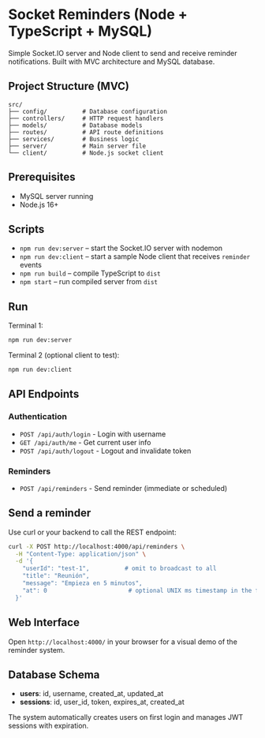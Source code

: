 # Socket Reminders (Node + TypeScript + MySQL)

Simple Socket.IO server and Node client to send and receive reminder notifications. Built with MVC architecture and MySQL database.

## Project Structure (MVC)

```
src/
├── config/          # Database configuration
├── controllers/     # HTTP request handlers
├── models/          # Database models
├── routes/          # API route definitions
├── services/        # Business logic
├── server/          # Main server file
└── client/          # Node.js socket client
```

## Prerequisites

- MySQL server running
- Node.js 16+

## Scripts

- `npm run dev:server` – start the Socket.IO server with nodemon
- `npm run dev:client` – start a sample Node client that receives `reminder` events
- `npm run build` – compile TypeScript to `dist`
- `npm start` – run compiled server from `dist`

## Run

Terminal 1:
```bash
npm run dev:server
```

Terminal 2 (optional client to test):
```bash
npm run dev:client
```

## API Endpoints

### Authentication
- `POST /api/auth/login` - Login with username
- `GET /api/auth/me` - Get current user info
- `POST /api/auth/logout` - Logout and invalidate token

### Reminders
- `POST /api/reminders` - Send reminder (immediate or scheduled)

## Send a reminder

Use curl or your backend to call the REST endpoint:

```bash
curl -X POST http://localhost:4000/api/reminders \
  -H "Content-Type: application/json" \
  -d '{
    "userId": "test-1",          # omit to broadcast to all
    "title": "Reunión",
    "message": "Empieza en 5 minutos",
    "at": 0                       # optional UNIX ms timestamp in the future
  }'
```

## Web Interface

Open `http://localhost:4000/` in your browser for a visual demo of the reminder system.

## Database Schema

- **users**: id, username, created_at, updated_at
- **sessions**: id, user_id, token, expires_at, created_at

The system automatically creates users on first login and manages JWT sessions with expiration.


